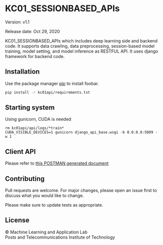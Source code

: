 # KC01_SESSIONBASED_APIs

Version: v1.1

Release date: Oct 29, 2020

KC01_SESSIONBASED_APIs which includes deep learning side and backend code. It supports data crawling, data preprocessing, session-based model training, model setting, and model inference as RESTFUL API. It uses django framework for backend code.


## Installation

Use the package manager [pip](https://pip.pypa.io/en/stable/) to install foobar.

```bash
pip install -r kc01api/requirements.txt
```

## Starting system
Using gunicorn, CUDA is needed

```
rm kc01api/api/logs/*train*
CUDA_VISIBLE_DEVICES=1 gunicorn django_api_base.wsgi -b 0.0.0.0:5009 -w 1
```

## Client API
Please refer to [this POSTMAN generated document](https://www.getpostman.com/collections/57b47df7ee39c6fa6895)

## Contributing
Pull requests are welcome. For major changes, please open an issue first to discuss what you would like to change.

Please make sure to update tests as appropriate.

## License
© Machine Learning and Application Lab \
Posts and Telecommunications Institute of Technology
